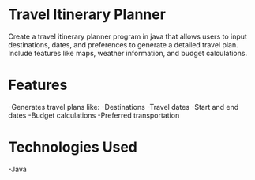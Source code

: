 # Travel Itinerary Planner
Create a travel itinerary planner program in java that allows users to
input destinations, dates, and preferences to generate
a detailed travel plan. Include features like maps,
weather information, and budget calculations.

# Features
-Generates travel plans like:
  -Destinations
  -Travel dates
  -Start and end dates
  -Budget calculations
  -Preferred transportation

# Technologies Used
-Java
  
